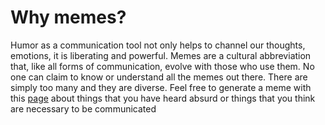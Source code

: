 # Why memes?
Humor as a communication tool not only helps to channel our thoughts, emotions, it is liberating and powerful. Memes are a cultural abbreviation that, like all forms of communication, evolve with those who use them. No one can claim to know or understand all the memes out there. There are simply too many and they are diverse.
Feel free to generate a meme with this [page](https://www.crearmemes.es/) about things that you have heard absurd or things that you think are necessary to be communicated 

